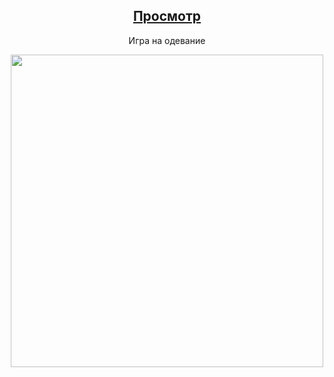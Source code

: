 <div align='center'>
   <h2><a href='https://fashion-game.glitch.me/'>Просмотр</a></h2>
   <p>Игра на одевание</p>
   <img width='500px' src='https://cdn.glitch.global/9a50dc3e-bbcd-4d1f-8e66-7e87854e7eb9/6.png?v=1655413173702'/>
</div>
